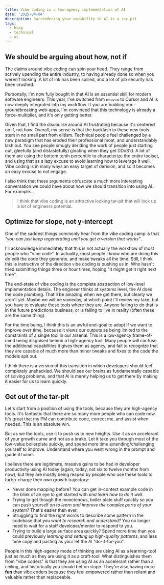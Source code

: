 ```yaml
---
title: Vibe coding is a low-agency implementation of AI
date: '2025-04-04'
description: Surrendering your capability to AI is a tar pit
tags:
  - blog
  - technical
  - ai
---
```


## We should be arguing about how, not if

The claims around vibe coding can spin your head. They range from actively upending the entire industry, to having already done so when you weren't looking. A lot of ink has been spilled, and a lot of job security has been crushed.

Personally, I'm now fully bought in that AI is an essential skill for modern software engineers. This year, I've switched from `neovim` to Cursor and AI is now deeply integrated into my workflow. If you are building non-groundbreaking web-apps, I'm convinced that this technology is already a force-multiplier, and it's only getting better.

Given that, I find the discourse around AI frustrating because it's centered on if, not how. Overall, my sense is that the backlash to these new tools stem in no small part from elitism. Technical people feel challenged by a new paradigm that has eroded their professional moat, and understandably lash out. You see people smugly deriding the work of people just starting out, gleefully (and distastefully) gloating when they get DDoS'd. A lot of them are using the bottom tenth percentile to characterize the entire toolset, and using that as a lazy excuse to avoid learning how to leverage it well. Vibe coding is in many ways an easy target of derision, and so it becomes an easy excuse to not engage.

I also think that these arguments obfuscate a much more interesting conversation we could have about how we should transition into using AI. For example...

> I think that vibe coding is an attractive looking tar-pit that will lock up a lot of engineers potential.

## Optimize for slope, not y-intercept

One of the saddest things commonly hear from the vibe coding camp is that _"you can just keep regenerating until you get a version that works"_.

I'll acknowledge immediately that this is not actually the workflow of most people who "vibe code". In actuality, most people I know who are doing this do edit the code they generate, and make tweaks all the time. Still, I think this is instructive of the direction vibe coding is pushing us in. Who hasn't tried submitting things three or hour times, hoping "it might get it right next time".

The end-state of vibe coding is the complete abstraction of low-level implementation details. The engineer thinks at systems level, the AI does the code plumbing. That'll be amazing when we get there, but clearly we aren't yet. Maybe we will be someday, at which point I'll review my take, but you have to evaluate these tools where they are. Anyone failing to do that is in the future predictions business, or is failing to live in reality (often these are the same thing).

For the time being, I think this is an awful end-goal to adopt if we want to improve over time, because it views our outputs as being limited to the constraints of a single tool in our arsenal. This is a low-agency frame-of-mind being disguised behind a high-agency tool. Many people will confuse the additional capabilities it gives them as agency, and fail to recognize that they are capable of much more than minor tweaks and fixes to the code the models spit out.

I think there is a version of this transition in which developers should feel completely unshackled. We should see our brains as fundamentally capable of solving problems, and that AI is merely helping us to get there by making it easier for us to learn quickly.

## Get out of the tar-pit

Let's start from a position of using the tools, because they are high-agency tools. It's fantastic that there are so many more people who can code now. It's great that my PM can contribute code, correct me, and assist when needed. This is an absolute win.

But as we the tools, use it to push us to new heights. Use it as an accelerant of your growth curve and not as a brake. Let it take you through most of the low-value boilerplate quickly, and spend more time extending/challenging yourself to improve. Understand where you went wrong in the prompt and guide it home.

I believe there are legitimate, massive gains to be had in developer productivity using AI today (again, today, not six to twelve months from now), but they are mostly being reaped by people who use these tools to turbo-charge their own growth trajectory:

- Never done mapping before? You can get in-context example code in the blink of an eye to get started with _and learn how to do it well_.
- Trying to get though the monotonous, boiler plate stuff quickly so you can push yourself _on to learn and improve the complex parts of your system_? That's easier than ever.
- Struggling to find the right words to describe some pattern in the codebase that you _want to research and understand_? You no longer need to wait for a staff developer/mentor to respond to you.
- Trying to build a large surface area quickly? Spend more time than you could previously _learning and setting up high-quality patterns_, and less time copy and pasting as your let the AI "do-it-for-you".

People in this high-agency mode of thinking are using AI as a learning-tool just as much as they are using it as a craft-tool. What distinguishes them from "vibe coders" is that they are using AI as an accelerant rather than a ceiling, and historically you should bet on slope. They're also having more **fun** than vibe coders because they feel empowered rather than reliant and valuable rather than replaceable.
